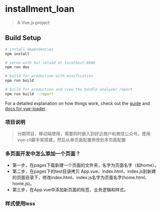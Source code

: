 # installment_loan

> A Vue.js project

## Build Setup

``` bash
# install dependencies
npm install

# serve with hot reload at localhost:8080
npm run dev

# build for production with minification
npm run build

# build for production and view the bundle analyzer report
npm run build --report
```

For a detailed explanation on how things work, check out the [guide](http://vuejs-templates.github.io/webpack/) and [docs for vue-loader](http://vuejs.github.io/vue-loader).

### 项目说明
> 分期项目，移动端使用，需要同时嵌入到好近商户和微信公众号。使用vue-cli脚手架搭建，然后从单页面配置修改到多页面配置

### 多页面开发中怎么添加一个页面？
- 第一步，在pages下载新建一个页面的文件夹，名字为页面名字（如home）。
- 第二步，在pages下的test目录拷贝 App.vue、index.html、index.js到新建的页面目录下，修改index.html、index.js名字为页面名字(home.html、home.js)。
- 第三步，在App.vue中添加新页面的标签、业务逻辑和样式。
### 样式使用less
